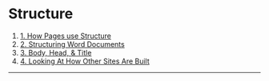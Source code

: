 # Structure

1. [1. How Pages use Structure](https://github.com/olem-diga/HTML/blob/main/1.%20Structure/1.%20How%20Pages%20use%20Structure.md)
2. [2. Structuring Word Documents](https://github.com/olem-diga/HTML/blob/main/1.%20Structure/2.%20Structuring%20Word%20Documents.md)
3. [3. Body, Head, & Title](https://github.com/olem-diga/HTML/blob/main/1.%20Structure/3.%20Body%2C%20Head%2C%20%26%20Title.md)
4. [4. Looking At How Other Sites Are Built](https://github.com/olem-diga/HTML/blob/main/1.%20Structure/4.%20Looking%20At%20How%20Other%20Sites%20Are%20Built.md)

---
